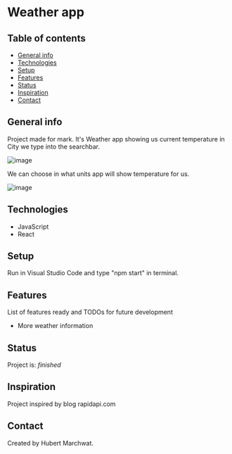 # Weather app

## Table of contents
* [General info](#general-info)
* [Technologies](#technologies)
* [Setup](#setup)
* [Features](#features)
* [Status](#status)
* [Inspiration](#inspiration)
* [Contact](#contact)

## General info
Project made for mark. It's Weather app showing us current temperature in City we type into the searchbar.

![image](https://user-images.githubusercontent.com/64363554/167825247-7dc67f35-23a8-4ebc-bf24-67ab5c341b52.png)  

We can choose in what units app will show temperature for us.  

![image](https://user-images.githubusercontent.com/64363554/167825968-82133b44-b72b-40ea-ba02-bb70d7a207e0.png)  



## Technologies
* JavaScript
* React

## Setup
Run in Visual Studio Code and type "npm start" in terminal.


## Features
List of features ready and TODOs for future development
* More weather information

## Status
Project is: _finished_

## Inspiration
Project inspired by blog rapidapi.com

## Contact
Created by Hubert Marchwat.
